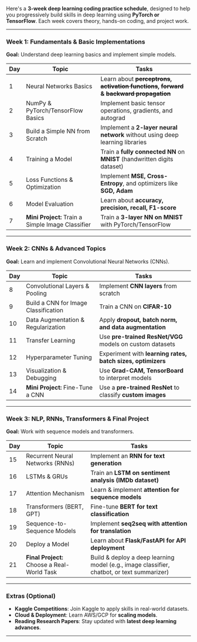 Here's a **3-week deep learning coding practice schedule**, designed to help you progressively build skills in deep learning using **PyTorch or TensorFlow**. Each week covers theory, hands-on coding, and project work.

---

### **Week 1: Fundamentals & Basic Implementations**
**Goal:** Understand deep learning basics and implement simple models.

| **Day** | **Topic** | **Tasks**                                                                                         |
|---------|-----------|---------------------------------------------------------------------------------------------------|
| 1 | Neural Networks Basics | Learn about **~~perceptrons~~, ~~activation functions~~, ~~forward~~ & ~~backward propagation~~** |
| 2 | NumPy & PyTorch/TensorFlow Basics | Implement basic tensor operations, gradients, and autograd                                        |
| 3 | Build a Simple NN from Scratch | Implement a **2-layer neural network** without using deep learning libraries                      |
| 4 | Training a Model | Train a **fully connected NN** on **MNIST** (handwritten digits dataset)                          |
| 5 | Loss Functions & Optimization | Implement **MSE, Cross-Entropy**, and optimizers like **SGD, Adam**                               |
| 6 | Model Evaluation | Learn about **accuracy, precision, recall, F1-score**                                             |
| 7 | **Mini Project:** Train a Simple Image Classifier | Train a **3-layer NN on MNIST** with PyTorch/TensorFlow                                           |

---

### **Week 2: CNNs & Advanced Topics**
**Goal:** Learn and implement Convolutional Neural Networks (CNNs).

| **Day** | **Topic** | **Tasks** |
|---------|-----------|-----------|
| 8 | Convolutional Layers & Pooling | Implement **CNN layers** from scratch |
| 9 | Build a CNN for Image Classification | Train a CNN on **CIFAR-10** |
| 10 | Data Augmentation & Regularization | Apply **dropout, batch norm, and data augmentation** |
| 11 | Transfer Learning | Use **pre-trained ResNet/VGG** models on custom datasets |
| 12 | Hyperparameter Tuning | Experiment with **learning rates, batch sizes, optimizers** |
| 13 | Visualization & Debugging | Use **Grad-CAM, TensorBoard** to interpret models |
| 14 | **Mini Project:** Fine-Tune a CNN | Use a **pre-trained ResNet** to classify **custom images** |

---

### **Week 3: NLP, RNNs, Transformers & Final Project**
**Goal:** Work with sequence models and transformers.

| **Day** | **Topic** | **Tasks** |
|---------|-----------|-----------|
| 15 | Recurrent Neural Networks (RNNs) | Implement an **RNN for text generation** |
| 16 | LSTMs & GRUs | Train an **LSTM on sentiment analysis (IMDb dataset)** |
| 17 | Attention Mechanism | Learn & implement **attention for sequence models** |
| 18 | Transformers (BERT, GPT) | Fine-tune **BERT for text classification** |
| 19 | Sequence-to-Sequence Models | Implement **seq2seq with attention for translation** |
| 20 | Deploy a Model | Learn about **Flask/FastAPI for API deployment** |
| 21 | **Final Project:** Choose a Real-World Task | Build & deploy a deep learning model (e.g., image classifier, chatbot, or text summarizer) |

---

### **Extras (Optional)**
- **Kaggle Competitions**: Join Kaggle to apply skills in real-world datasets.  
- **Cloud & Deployment**: Learn AWS/GCP for **scaling models**.  
- **Reading Research Papers**: Stay updated with **latest deep learning advances**.

---
